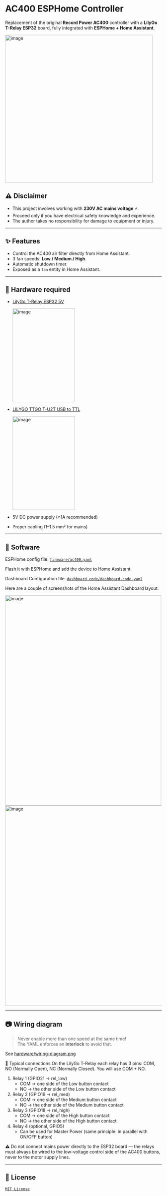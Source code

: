 # AC400 ESPHome Controller

Replacement of the original **Record Power AC400** controller with a **LilyGo T-Relay ESP32** board, fully integrated with **ESPHome + Home Assistant**.

<img width="474" height="474" alt="image" src="https://github.com/user-attachments/assets/dea9ec28-b46a-47d6-8466-5dcb2fcc58c6" />


## ⚠️ Disclaimer

- This project involves working with **230V AC mains voltage** ⚡.  
- Proceed only if you have electrical safety knowledge and experience.  
- The author takes no responsibility for damage to equipment or injury.

---

## ✨ Features

- Control the AC400 air filter directly from Home Assistant.
- 3 fan speeds: **Low / Medium / High**.
- Automatic shutdown timer.
- Exposed as a `fan` entity in Home Assistant.

---

## 🔧 Hardware required

- [LilyGo T-Relay ESP32 5V](https://lilygo.cc/products/t-relay)

   <img width="200" height="300" alt="image" src="https://github.com/user-attachments/assets/ef0c713e-f844-42cb-9574-a5446ba7de8e" />
 
- [LILYGO TTGO T-U2T USB to TTL](https://lilygo.cc/products/t-u2t)

  <img width="200" height="300" alt="image" src="https://github.com/user-attachments/assets/2c5a5989-8cd7-47a5-a2c8-fc181a68ce1b" />

- 5V DC power supply (≥1A recommended)
- Proper cabling (1–1.5 mm² for mains)

---

## 📑 Software

ESPHome config file: [`firmware/ac400.yaml`](firmware/AC400.yaml)

Flash it with ESPHome and add the device to Home Assistant.

Dashboard Configuration file: [`dashboard_code/dashboard-code.yaml`](dashboard_code/dashboard-code.yaml) 

Here are a couple of screenshots of the Home Assistant Dashboard layout:

<img width="502" height="673" alt="image" src="https://github.com/user-attachments/assets/82eab40c-1eaa-4125-b9a6-93c9d8a7ed89" />

<img width="933" height="641" alt="image" src="https://github.com/user-attachments/assets/a0a1898f-e8b8-457f-9a53-fafebf024910" />

---

## 📷 Wiring diagram

> Never enable more than one speed at the same time!  
> The YAML enforces an **interlock** to avoid that.

See [hardware/wiring-diagram.png](hardware/wiring-diagram.png)

🔌 Typical connections
On the LilyGo T-Relay each relay has 3 pins: COM, NO (Normally Open), NC (Normally Closed). You will use COM + NO.
1. Relay 1 (GPIO21 → rel_low)
    * COM → one side of the Low button contact
    * NO → the other side of the Low button contact
2. Relay 2 (GPIO19 → rel_med)
    * COM → one side of the Medium button contact
    * NO → the other side of the Medium button contact
3. Relay 3 (GPIO18 → rel_high)
    * COM → one side of the High button contact
    * NO → the other side of the High button contact
4. Relay 4 (optional, GPIO5)
    * Can be used for Master Power (same principle: in parallel with ON/OFF button)

⚠️ Do not connect mains power directly to the ESP32 board — the relays must always be wired to the low-voltage control side of the AC400 buttons, never to the motor supply lines.


---

## 📜 License

[`MIT License`](LICENSE)

